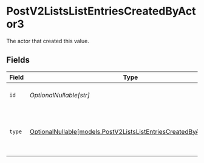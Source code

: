 # PostV2ListsListEntriesCreatedByActor3

The actor that created this value.


## Fields

| Field                                                                                                                        | Type                                                                                                                         | Required                                                                                                                     | Description                                                                                                                  |
| ---------------------------------------------------------------------------------------------------------------------------- | ---------------------------------------------------------------------------------------------------------------------------- | ---------------------------------------------------------------------------------------------------------------------------- | ---------------------------------------------------------------------------------------------------------------------------- |
| `id`                                                                                                                         | *OptionalNullable[str]*                                                                                                      | :heavy_minus_sign:                                                                                                           | An ID to identify the actor.                                                                                                 |
| `type`                                                                                                                       | [OptionalNullable[models.PostV2ListsListEntriesCreatedByActorType3]](../models/postv2listslistentriescreatedbyactortype3.md) | :heavy_minus_sign:                                                                                                           | The type of actor. [Read more information on actor types here](/docs/actors).                                                |